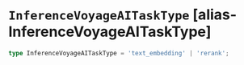 # `InferenceVoyageAITaskType` [alias-InferenceVoyageAITaskType]
```typescript
type InferenceVoyageAITaskType = 'text_embedding' | 'rerank';
```
